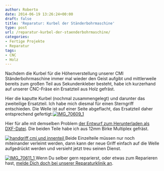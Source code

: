 ```yaml
---
author: Roberto
date: 2014-06-19 13:26:24+00:00
draft: false
title: 'Reparatur: Kurbel der Ständerbohrmaschine'
type: post
url: /reparatur-kurbel-der-staenderbohrmaschine/
categories:
- Fertige Projekte
- Reparatur
tags:
- CNC
- Holz
---
```


Nachdem die Kurbel für die Höhenverstellung unserer CMI Ständerbohrmaschine immer mal wieder den Geist aufgibt und mittlerweile bereits zum großen Teil aus Sekundenkleber besteht, habe ich kurzerhand auf unserer CNC-Fräse ein Ersatzteil aus Holz gefräst.<!-- more -->

Hier die kaputte Kurbel (nochmal zusammengelegt) und darunter das zweiteilige Ersatzteil. Ich habe mich diesmal für einen Sterngriff entschieden. Die Welle ist auf einer Seite abgeflacht, das Ersatzteil daher entsprechend gefertigt:[![IMG_70609_1](https://eigenbaukombinat.de/wp-content/uploads/2014/06/IMG_70609_1-300x225.jpg)
](https://eigenbaukombinat.de/wp-content/uploads/2014/06/IMG_70609_1.jpg)

Hier für alle mit demselben Problem [der Entwurf zum Herunterladen als DXF-Datei](https://eigenbaukombinat.de/wp-content/uploads/2014/06/handgriff-cmi-und-innenteil.dxf). Die beiden Teile habe ich aus 12mm Birke Multiplex gefräst.

[![handgriff cmi und innenteil](https://eigenbaukombinat.de/wp-content/uploads/2014/06/handgriff-cmi-und-innenteil-300x214.png)
](https://eigenbaukombinat.de/wp-content/uploads/2014/06/handgriff-cmi-und-innenteil.png)Beide Einzelteile müssen nur noch miteinander verleimt werden, dann kann der neue Griff einfach auf die Welle aufgedrückt werden und versieht jetzt treu seinen Dienst.

[![IMG_70611_1](https://eigenbaukombinat.de/wp-content/uploads/2014/06/IMG_70611_1-300x225.jpg)
](https://eigenbaukombinat.de/wp-content/uploads/2014/06/IMG_70611_1.jpg)Wenn Du selber gern reparierst, oder etwas zum Reparieren hast, [melde Dich doch bei unserer Reparaturklinik an](/reparaturklinik/).
